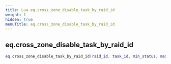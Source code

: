```yaml
---
title: Lua eq.cross_zone_disable_task_by_raid_id
weight: 1
hidden: true
menuTitle: eq.cross_zone_disable_task_by_raid_id
---
```

## eq.cross_zone_disable_task_by_raid_id
```lua
eq.cross_zone_disable_task_by_raid_id(raid_id, task_id, min_status, max_status); -- void
```
